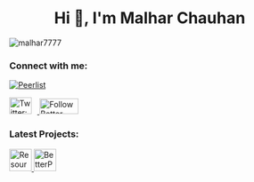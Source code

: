 <h1 align="center">Hi 👋, I'm Malhar Chauhan</h1>

<p align="left"> <img src="https://komarev.com/ghpvc/?username=malhar7777&label=Profile%20views&color=0e75b6&style=flat" alt="malhar7777" /> </p>

### Connect with me:

[![Peerlist](https://github-readme-badge.peerlist.io/api/mrpurrfect?style=social)](https://peerlist.io/mrpurrfect)

<p align="left">
  <a href="https://twitter.com/malhar_7" target="_blank" rel="noopener noreferrer">
    <img
      src="https://raw.githubusercontent.com/rahuldkjain/github-profile-readme-generator/master/src/images/icons/Social/twitter.svg"
      alt="Twitter: malhar_7"
      width="40"
      height="30"
      style="margin-right: 10px;"
    />
  </a>
    <a href="https://www.producthunt.com/products/better-prompt?utm_source=badge-follow&utm_medium=badge&utm_source=badge-better-prompt" target="_blank" rel="noopener noreferrer">
    <img
      src="https://api.producthunt.com/widgets/embed-image/v1/follow.svg?product_id=1065968&theme=dark&size=small"
      alt="Follow Better Prompt on Product Hunt"
      width="70"
      height="28"
    />
  </a>
  </p>

### Latest Projects:
<p align="left">


  <a href="https://www.resourcegallery.xyz">
  <img src="https://ik.imagekit.io/zh57cbpyz/ProjectImages/logo-main.png?updatedAt=1747568918081"
      alt="ResourceGallery"
    width="40"
    height="40"
</a>
<a href="https://betterprompt-gen.vercel.app/">
  <img src="https://ik.imagekit.io/zh57cbpyz/ProjectImages/ChatGPT%20Image%20May%2016,%202025,%2010_52_32%20PM.png?updatedAt=1747417372289"
      alt="BetterPrompt"
    width="40"
    height="40"
</a>
    
</p>
